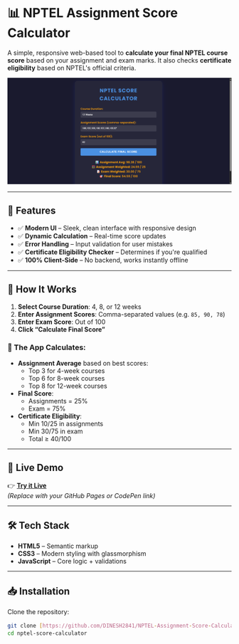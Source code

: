 # 📊 NPTEL Assignment Score Calculator

A simple, responsive web-based tool to **calculate your final NPTEL course score** based on your assignment and exam marks. It also checks **certificate eligibility** based on NPTEL's official criteria.

![Demo Screenshot](https://github.com/DINESH2841/NPTEL-Assignment-Score-Calculator2.0/blob/main/preview_screenshot.png)



<!-- Optional: Replace with actual screenshot -->

---

## 🌟 Features

- ✅ **Modern UI** – Sleek, clean interface with responsive design  
- ✅ **Dynamic Calculation** – Real-time score updates  
- ✅ **Error Handling** – Input validation for user mistakes  
- ✅ **Certificate Eligibility Checker** – Determines if you're qualified  
- ✅ **100% Client-Side** – No backend, works instantly offline  

---

## 📌 How It Works

1. **Select Course Duration**: 4, 8, or 12 weeks  
2. **Enter Assignment Scores**: Comma-separated values (e.g. `85, 90, 78`)  
3. **Enter Exam Score**: Out of 100  
4. **Click “Calculate Final Score”**

### 🎯 The App Calculates:
- **Assignment Average** based on best scores:
  - Top 3 for 4-week courses
  - Top 6 for 8-week courses
  - Top 8 for 12-week courses
- **Final Score**:  
  - Assignments = 25%  
  - Exam = 75%
- **Certificate Eligibility**:
  - Min 10/25 in assignments  
  - Min 30/75 in exam  
  - Total ≥ 40/100

---

## 🚀 Live Demo

👉 **[Try it Live](https://dinesh2841.github.io/NPTEL-Assignment-Score-Calculator2.0/)**  
_(Replace with your GitHub Pages or CodePen link)_

---

## 🛠️ Tech Stack

- **HTML5** – Semantic markup  
- **CSS3** – Modern styling with glassmorphism  
- **JavaScript** – Core logic + validations

---

## 📥 Installation

Clone the repository:

```bash
git clone [https://github.com/DINESH2841/NPTEL-Assignment-Score-Calculator2.0].git
cd nptel-score-calculator
